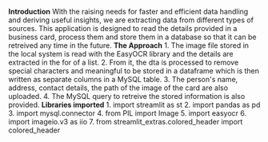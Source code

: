 **Introduction**
    With the raising needs for faster and efficient data handling and deriving useful insights, we are extracting data from different types of sources. 
    This application is designed to read the details provided in a business card, process them and store them in a database so that it can be retreived any time in the future.
**The Approach**
    1. The image file stored in the local system is read with the EasyOCR library and the details are extracted in the for of a list.
    2. From it, the dta is processed to remove special characters and meaningful to be stored in a dataframe which is then written as separate columns in a MySQL table.
    3. The person's name, address, contact details, the path of the image of the card are also uploaded.
    4. The MySQL query to retreive the stored information is also provided.
**Libraries imported**
    1. import streamlit as st
    2. import pandas as pd
    3. import mysql.connector
    4. from PIL import Image
    5. import easyocr
    6. import imageio.v3 as iio
    7. from streamlit_extras.colored_header import colored_header
    
